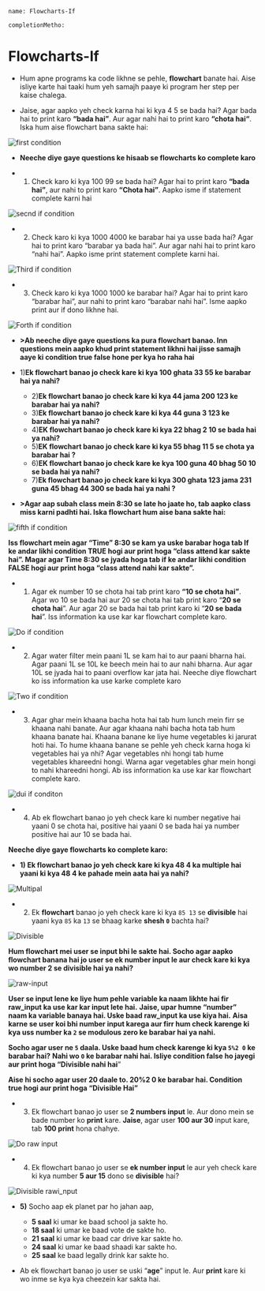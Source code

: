 
```ngmeta
name: Flowcharts-If

completionMetho:
```

# Flowcharts-If

- Hum apne programs ka code likhne se pehle, **flowchart** banate hai. Aise isliye karte hai taaki hum yeh samajh paaye ki program her step per kaise chalega.
 
- Jaise, agar aapko yeh check karna hai ki kya 4 5 se bada hai? Agar bada hai to print karo **“bada hai”**. Aur agar nahi hai to print karo **“chota hai“**. Iska hum aise flowchart bana sakte hai:

![first condition](../sdMSYuJXID92CIcg8gsdGoQ.png)


- **Neeche diye gaye questions ke hisaab se flowcharts ko complete karo**

- 1) Check karo ki kya 100 99 se bada hai? Agar hai to print karo **“bada hai”**, aur nahi to print karo **“Chota hai”**. Aapko isme if statement complete karni hai 

![secnd if condition](../Markdown-Curriculum/2sY8y3hYcd2Dt_dSSdnca3HA.png)

- 2) Check karo ki kya 1000 4000 ke barabar hai ya usse bada hai? Agar hai to print karo “barabar ya bada hai”. Aur agar nahi hai to print karo “nahi hai”. Aapko isme print statement complete karni hai.

![Third if condition](/home/courage/Desktop/Markdown-Curriculum/3sQKm23RjunIBivIYRvpd8jg.png)

- 3) Check karo ki kya 1000 1000 ke barabar hai? Agar hai to print karo “barabar hai”, aur nahi to print karo “barabar nahi hai”. Isme aapko print aur if dono likhne hai.

![Forth if condition](/home/courage/Desktop/Markdown-Curriculum/4sZDbdlVmj_IWKiVGjTl9Iuw.png)

- **>Ab neeche diye gaye questions ka pura flowchart banao. Inn questions mein aapko khud print statement likhni hai jisse samajh aaye ki condition true false hone per kya ho raha hai**

- 1)**Ek flowchart banao jo check kare ki kya 100 ghata 33 55 ke barabar hai ya nahi?**
	- 2)**Ek flowchart banao jo check kare ki kya 44 jama 200 123 ke barabar hai ya nahi?**
	- 3)**Ek flowchart banao jo check kare ki kya 44 guna 3 123 ke barabar hai ya nahi?**
	- 4)**EK flowchart banao jo check kare ki kya 22 bhag 2 10 se bada hai ya nahi?**
	- 5)**EK flowchart banao jo check kare ki kya 55 bhag 11 5 se chota ya barabar hai ?**
	- 6)**EK flowchart banao jo check kare ke kya 100 guna 40 bhag 50 10 se bada hai ya nahi?**
	- 7)**Ek flowchart banao jo check kare ki kya 300 ghata 123 jama 231 guna 45 bhag 44 300 se bada hai ya nahi ?**


- **>Agar aap subah class mein 8:30 se late ho jaate ho, tab aapko class miss karni padhti hai. Iska flowchart hum aise bana sakte hai:**

![fifth if condition](/home/courage/Desktop/Markdown-Curriculum/5sjQkGkXr2eKzqV5VNxFsGow.png)

**Iss flowchart mein agar “Time” 8:30 se kam ya uske barabar hoga tab If ke andar likhi condition TRUE hogi aur print hoga “class attend kar sakte hai”. Magar agar Time 8:30 se jyada hoga tab if ke andar likhi condition FALSE hogi aur print hoga “class attend nahi kar sakte”.**	



- 1) Agar ek number 10 se chota hai tab print karo **“10 se chota hai”**. Agar wo 10 se bada hai aur 20 se chota hai tab print karo “**20 se chota hai**”. Aur agar 20 se bada hai tab print karo ki “**20 se bada hai**”. Iss information ka use kar kar flowchart complete karo.

![Do if condition](/home/courage/Desktop/Markdown-Curriculum/6siYcyelZF8vKP_ZclimCEWA.png)

- 2) Agar water filter mein paani 1L se kam hai to aur paani bharna hai. Agar paani 1L se 10L ke beech mein hai to aur nahi bharna. Aur agar 10L se jyada hai to paani overflow kar jata hai. Neeche diye flowchart ko iss information ka use karke complete karo

![Two if condition](/home/courage/Desktop/Markdown-Curriculum/7s_bLj5LGm7w-Mlx2QZIMHIA.png)

- 3) Agar ghar mein khaana bacha hota hai tab hum lunch mein firr se khaana nahi banate. Aur agar khaana nahi bacha hota tab hum khaana banate hai. Khaana banane ke liye hume vegetables ki jarurat hoti hai. To hume khaana banane se pehle yeh check karna hoga ki vegetables hai ya nhi? Agar vegetables nhi hongi tab hume vegetables khareedni hongi. Warna agar vegetables ghar mein hongi to nahi khareedni hongi. Ab iss information ka use kar kar flowchart complete karo.

![dui if conditon](/home/courage/Desktop/Markdown-Curriculum/8s3BTQ6_2RIC1_l18Zc0RHmQ.png)

- 4) Ab ek flowchart banao jo yeh check kare ki number negative hai yaani 0 se chota hai, positive hai yaani 0 se bada hai ya number positive hai aur 10 se bada hai.



**Neeche diye gaye flowcharts ko complete karo:**



- **1) Ek flowchart banao jo yeh check kare ki kya 48 4 ka multiple hai yaani ki kya 48 4 ke pahade mein aata hai ya nahi?**


![Multipal](/home/courage/Desktop/Markdown-Curriculum/9sPriG7yNGnzibZe50t13gJA.png)

- 2) Ek **flowchart** banao jo yeh check kare ki kya `85 13` se **divisible**	 hai yaani kya `85` ka `13` se bhaag karke **shesh `0`** bachta hai?

![Divisible](/home/courage/Desktop/Markdown-Curriculum/10s8bxnd7fhFcq57MEqjlORFQ.png)

**Hum flowchart mei user se input bhi le sakte hai. Socho agar aapko flowchart banana hai jo user se ek number input le aur check kare ki kya wo number 2 se divisible hai ya nahi?**

![raw-input](/home/courage/Desktop/Markdown-Curriculum/11sBULLnpbIJmcCEuM7ps0FlQ.png)

**User se input lene ke liye hum pehle variable ka naam likhte hai fir raw_input ka use kar kar input lete hai.**
**Jaise, upar humne “number” naam ka variable banaya hai. Uske baad raw_input ka use kiya hai.**
**Aisa karne se user koi bhi number input karega aur firr hum check karenge ki kya uss number ka `2` se modulous zero ke barabar hai ya nahi.**
 
**Socho agar user ne `5` daala. Uske baad hum check karenge ki kya `5%2 0` ke barabar hai?**
**Nahi wo `0` ke barabar nahi hai. Isliye condition false ho jayegi aur print hoga “Divisible nahi hai**”


**Aise hi socho agar user 20 daale to. 20%2 0 ke barabar hai. Condition true hogi aur print hoga “Divisible Hai”**
- 3) Ek flowchart banao jo user se **2 numbers input** le. Aur dono mein se bade number ko **print** kare. **Jaise**, agar user **100 aur 30** input kare, tab **100 print** hona chahye.

![Do raw input](/home/courage/Desktop/Markdown-Curriculum/12sqMx03Q6-BVYwj__cPZKOYg.png)

 
- 4) Ek flowchart banao jo user se **ek number input** le aur yeh check kare ki kya number **5 aur 15** dono se **divisible** hai?

![Divisible rawi_nput](/home/courage/Desktop/Markdown-Curriculum/13s1BKHXRcD5PB0H_dOXwU3Hw.png)

- **5)** Socho aap ek planet par ho jahan aap,
	- **5 saal** ki umar ke baad school ja sakte ho. 
	- **18 saal** ki umar ke baad vote de sakte ho. 
	- **21 saal** ki umar ke baad car drive kar sakte ho.
	- **24 saal** ki umar ke baad shaadi kar sakte ho.
	- **25 saal** ke baad legally drink kar sakte ho.

- Ab ek flowchart banao jo user se uski “**age**” input le. Aur **print** kare ki wo inme se kya kya cheezein kar sakta hai. 



